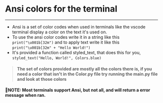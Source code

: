 # Ansi colors for the terminal
***
* Ansi is a set of color codes when used in terminals like the vscode terminal display a color on the text it's used on.
* To use the ansi color codes write it in a string like this `print("\u001b[32m")` and to apply text write it like this `print("\u001b[32m" + "Hello World!")`
* It's provided a function called styled_text, that does this for you, `styled_text("Hello, World!", Colors.blue)`
> #### The set of colors provided are mostly all the colors there is, if you need a color that isn't in the Color.py file try running the main.py file and look at those colors

#### :memo:NOTE: Most terminals support Ansi, but not all, and will return a error message when ran.
